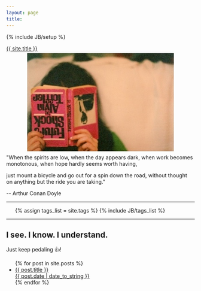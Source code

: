 ```yaml
---
layout: page
title: 
---
```

{% include JB/setup %}

<div class="maintitle-font">
  <a class="brand" href="{{ HOME_PATH }}">{{ site.title }}</a>
</div>

<div align = "center">
    <img src ="/main.jpg">
</div>

<div class="maindescription-font">
"When the spirits are low, when the day appears dark, 
when work becomes monotonous, 
when hope hardly seems worth having, 

just mount a bicycle and go out for a spin down the road, 
without thought on anything but the ride you are taking." 

-- Arthur Conan Doyle
</div>

---

<ul class="tag_box inline">
  {% assign tags_list = site.tags %}  
  {% include JB/tags_list %}
</ul>

---
I see. I know. I understand.
---
Just keep pedaling :+1:!

<!-- <ul class="posts">
  {% for post in site.posts %}
    <li><span>{{ post.date | date_to_string }}</span> &raquo; <a href="{{ BASE_PATH }}{{ post.url }}">{{ post.title }}</a></li>
  {% endfor %}
</ul> -->

<ul id="post-list" class="archive">
    {% for post in site.posts %}
        <li>
            <a href="{{ post.url }}">{{ post.title }}<aside class="dates">{{ post.date | date_to_string }}</aside></a>
        </li>
    {% endfor %}
</ul>
